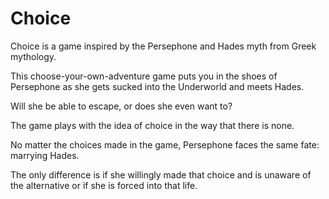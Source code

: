 # Choice

Choice is a game inspired by the Persephone and Hades myth from Greek mythology. 

This choose-your-own-adventure game puts you in the shoes of Persephone as she gets sucked into the Underworld and meets Hades. 

Will she be able to escape, or does she even want to?



The game plays with the idea of choice in the way that there is none. 

No matter the choices made in the game, Persephone faces the same fate: marrying Hades. 

The only difference is if she willingly made that choice and is unaware of the alternative or if she is forced into that life.





